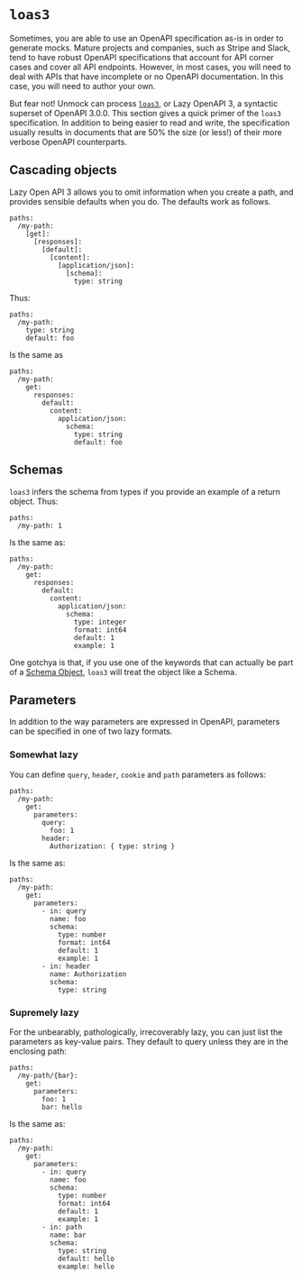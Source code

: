 # `loas3`

Sometimes, you are able to use an OpenAPI specification as-is in order to generate mocks. Mature projects and companies, such as Stripe and Slack, tend to have robust OpenAPI specifications that account for API corner cases and cover all API endpoints. However, in most cases, you will need to deal with APIs that have incomplete or no OpenAPI documentation.  In this case, you will need to author your own.

But fear not! Unmock can process [`loas3`](https://www.github.com/unmock/loas3), or Lazy OpenAPI 3, a syntactic superset of OpenAPI 3.0.0.  This section gives a quick primer of the `loas3` specification.  In addition to being easier to read and write, the specification usually results in documents that are 50% the size (or less!) of their more verbose OpenAPI counterparts.

## Cascading objects

Lazy Open API 3 allows you to omit information when you create a path, and provides sensible defaults when you do.  The defaults work as follows.

```
paths:
  /my-path:
    [get]:
      [responses]:
        [default]:
          [content]:
            [application/json]:
              [schema]:
                type: string
```

Thus:

```
paths:
  /my-path:
    type: string
    default: foo
```

Is the same as

```
paths:
  /my-path:
    get:
      responses:
        default:
          content:
            application/json:
              schema:
                type: string
                default: foo
```

## Schemas

`loas3` infers the schema from types if you provide an example of a return object. Thus:

```
paths:
  /my-path: 1
```

Is the same as:

```
paths:
  /my-path:
    get:
      responses:
        default:
          content:
            application/json:
              schema:
                type: integer
                format: int64
                default: 1
                example: 1
```

One gotchya is that, if you use one of the keywords that can actually be part of a [Schema Object](https://github.com/OAI/OpenAPI-Specification/blob/master/versions/3.0.0.md#schemaObject), `loas3` will treat the object like a Schema.

## Parameters

In addition to the way parameters are expressed in OpenAPI, parameters can be specified in one of two lazy formats.

### Somewhat lazy

You can define `query`, `header`, `cookie` and `path` parameters as follows:


```
paths:
  /my-path:
    get:
      parameters:
        query:
          foo: 1
        header:
          Authorization: { type: string }
```

Is the same as:

```
paths:
  /my-path:
    get:
      parameters:
        - in: query
          name: foo
          schema:
            type: number
            format: int64
            default: 1
            example: 1
        - in: header
          name: Authorization
          schema:
            type: string
```

### Supremely lazy

For the unbearably, pathologically, irrecoverably lazy, you can just list the parameters as key-value pairs. They default to query unless they are in the enclosing path:

```
paths:
  /my-path/{bar}:
    get:
      parameters:
        foo: 1
        bar: hello
```

Is the same as:

```
paths:
  /my-path:
    get:
      parameters:
        - in: query
          name: foo
          schema:
            type: number
            format: int64
            default: 1
            example: 1
        - in: path
          name: bar
          schema:
            type: string
            default: hello
            example: hello
```